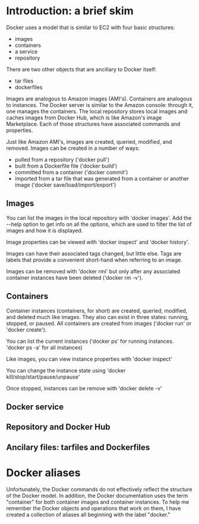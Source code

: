 
# Introduction: a brief skim

Docker uses a model that is similar to EC2 with four basic structures: 

- images
- containers
- a service
- repository

There are two other objects that are ancillary to Docker itself:

- tar files
- dockerfiles

Images are analogous to Amazon images (AMI's).  Containers are analogous to instances.  The Docker server is similar to the Amazon console: through it, one manages the containers.  The local repository stores local images and caches images from Docker Hub, which is like Amazon's image Marketplace.  Each of those structures have associated commands and properties.

Just like Amazon AMI's, images are created, queried, modified, and removed. Images can be created in a number of ways:

- pulled from a repository ('docker pull')
- built from a Dockerfile file ('docker build')
- committed from a container ('docker commit')
- imported from a tar file that was generated from a container or another image ('docker save/load/import/export')

## Images

You can list the images in the local repository with 'docker images'.  Add the --help option to get info on all the options, which are used to filter the list of images and how it is displayed.

Image properties can be viewed with 'docker inspect' and 'docker history'.

Images can have their associated tags changed, but little else. Tags are labels that provide a convenient short-hand when referring to an image.

Images can be removed with 'docker rmi' but only after any associated container instances have been deleted ('docker rm -v'). 

## Containers

Container instances (containers, for short) are created, queried, modified, and deleted much like images. They also can exist in three states: running, stopped, or paused.  All containers are created from images ('docker run' or 'docker create').

You can list the current instances ('docker ps' for running instances. 'docker ps -a' for all instances)

Like images, you can view instance properties with 'docker inspect'

You can change the instance state using 'docker kill/stop/start/pause/unpause'

Once stopped, instances can be remove with 'docker delete -v'


## Docker service


## Repository and Docker Hub


## Ancilary files: tarfiles and Dockerfiles


# Docker aliases

Unfortunately, the Docker commands do not effectively reflect the structure of the Docker model.  In addition, the Docker documentation uses the term "container" for both container images and container instances.  To help me remember the Docker objects and operations that work on them, I have created a collection of aliases all beginning with the label "docker."



